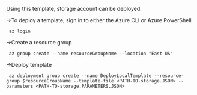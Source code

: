 Using this template, storage account can be deployed.

->To deploy a template, sign in to either the Azure CLI or Azure PowerShell

     az login
     
->Create a resource group

     az group create --name resourceGroupName --location "East US"
     
->Deploy template

     az deployment group create --name DeployLocalTemplate --resource-group $resourceGroupName --template-file <PATH-TO-storage.JSON> --parameters <PATH-TO-storage.PARAMETERS.JSON> 
  
